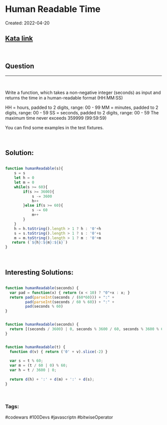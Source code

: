 # Human Readable Time

Created: 2022-04-20

[1]: https://www.codewars.com/kata/52685f7382004e774f0001f7/train/javascript
## [Kata link][1]

&nbsp;

## Question
---

&nbsp;

Write a function, which takes a non-negative integer (seconds) as input and returns the time in a human-readable format (HH:MM:SS)

HH = hours, padded to 2 digits, range: 00 - 99
MM = minutes, padded to 2 digits, range: 00 - 59
SS = seconds, padded to 2 digits, range: 00 - 59
The maximum time never exceeds 359999 (99:59:59)

You can find some examples in the test fixtures.

&nbsp;


## **Solution:**

<!-- code below -->

```javascript

function humanReadable(s){
    s = s
    let h = 0
    let m = 0
    while(s >= 60){
        if(s >= 3600){
            s -= 3600
            h++
        }else if(s >= 60){
            s -= 60
            m++
        }
    }
    h = h.toString().length > 1 ? h : '0'+h
    s = s.toString().length > 1 ? s : '0'+s
    m = m.toString().length > 1 ? m : '0'+m
   return (`${h}:${m}:${s}`)
}

```

&nbsp;

## **Interesting Solutions:**

<!-- code below -->

```javascript

function humanReadable(seconds) {
  var pad = function(x) { return (x < 10) ? "0"+x : x; }
  return pad(parseInt(seconds / (60*60))) + ":" +
         pad(parseInt(seconds / 60 % 60)) + ":" +
         pad(seconds % 60)
}


function humanReadable(seconds) {
  return [(seconds / 3600) | 0, seconds % 3600 / 60, seconds % 3600 % 60].map(n => ('0' + ( '' + n|0)).substr(-2)).join(':')
}


function humanReadable(t) {
  function d(v) { return ('0' + v).slice(-2) }
  
  var s = t % 60;
  var m = (t / 60 | 0) % 60;
  var h = t / 3600 | 0;
  
  return d(h) + ':' + d(m) + ':' + d(s);
}


```

&nbsp;

### Tags:
#codewars #100Devs #javascriptn #bitwiseOperator